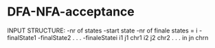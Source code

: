# DFA-NFA-acceptance
INPUT STRUCTURE:
  -nr of states
  -start state
  -nr of finale states = i
  -finalState1
  -finalState2
  .
  .
  .
  -finaleStatei
  i1
  j1
  chr1
  i2
  j2
  chr2
  .
  .
  .
  in
  jn
  chrn
